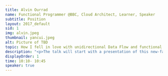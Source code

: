 ```yaml
---
title: Alvin Ourrad
name: Functional Programmer @BBC, Cloud Architect, Learner, Speaker
subtitle: Position
layout: 2017_default
sid: 1
img: alvin.jpeg
thumbnail: yancui.jpeg
alt: Picture of TBD
topic: How I fell in love with unidirectional Data Flow and functional programming (+ WebGL demo)
description: "<p>The talk will start with a presentation of this new-fangled paradigm that we now see everywhere (it’s used in Redux, React, Flux, inferno, you name it) and what makes is so useful and successful beyond the hype factor.</p><p> Then, I show you how code written in the functional, unidirectional way differs from your traditional OOP version, and the pros and cons that come with it. During my exploration of this new style, I decided to go “all-in” and totally buy into other people’s mindsets. I’ll share with you the insights gathered during that process. It will then end with a short live coding demo.</p>"
displayOrder: 1
time: 10:10- 10:45
speaker: true
---
```

